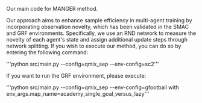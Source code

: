 Our main code for MANGER method.

Our approach aims to enhance sample efficiency in multi-agent training by incorporating observation novelty, which has been validated in the SMAC and GRF environments. Specifically, we use an RND network to measure the novelty of each agent's state and assign additional update steps through network splitting. If you wish to execute our method, you can do so by entering the following command:

'''python src/main.py --config=qmix_sep --env-config=sc2'''

If you want to run the GRF environment, please execute:

'''python src/main.py --config=qmix_sep --env-config=gfootball with env_args.map_name=academy_single_goal_versus_lazy'''
